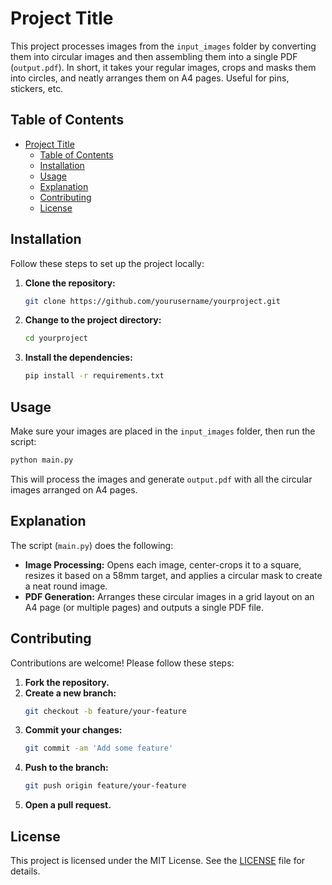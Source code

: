 # Project Title

This project processes images from the `input_images` folder by converting them into circular images and then assembling them into a single PDF (`output.pdf`). In short, it takes your regular images, crops and masks them into circles, and neatly arranges them on A4 pages. Useful for pins, stickers, etc.

## Table of Contents

- [Project Title](#project-title)
  - [Table of Contents](#table-of-contents)
  - [Installation](#installation)
  - [Usage](#usage)
  - [Explanation](#explanation)
  - [Contributing](#contributing)
  - [License](#license)

## Installation

Follow these steps to set up the project locally:

1. **Clone the repository:**

   ```bash
   git clone https://github.com/yourusername/yourproject.git
   ```

2. **Change to the project directory:**

   ```bash
   cd yourproject
   ```

3. **Install the dependencies:**
   ```bash
   pip install -r requirements.txt
   ```

## Usage

Make sure your images are placed in the `input_images` folder, then run the script:

```bash
python main.py
```

This will process the images and generate `output.pdf` with all the circular images arranged on A4 pages.

## Explanation

The script (`main.py`) does the following:

- **Image Processing:**
  Opens each image, center-crops it to a square, resizes it based on a 58mm target, and applies a circular mask to create a neat round image.
- **PDF Generation:**
  Arranges these circular images in a grid layout on an A4 page (or multiple pages) and outputs a single PDF file.

## Contributing

Contributions are welcome! Please follow these steps:

1. **Fork the repository.**
2. **Create a new branch:**
   ```bash
   git checkout -b feature/your-feature
   ```
3. **Commit your changes:**
   ```bash
   git commit -am 'Add some feature'
   ```
4. **Push to the branch:**
   ```bash
   git push origin feature/your-feature
   ```
5. **Open a pull request.**

## License

This project is licensed under the MIT License. See the [LICENSE](LICENSE) file for details.
